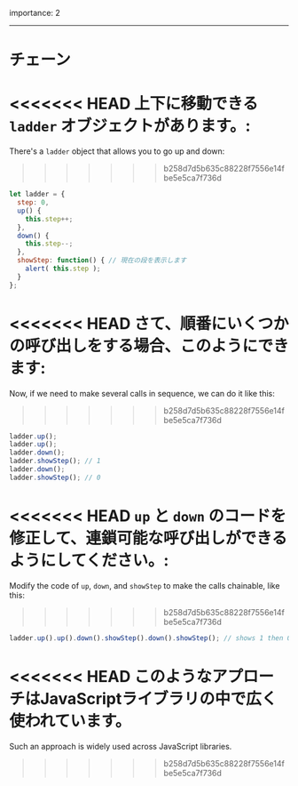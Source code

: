 importance: 2

---

# チェーン

<<<<<<< HEAD
上下に移動できる `ladder` オブジェクトがあります。:
=======
There's a `ladder` object that allows you to go up and down:
>>>>>>> b258d7d5b635c88228f7556e14fbe5e5ca7f736d

```js
let ladder = {
  step: 0,
  up() {
    this.step++;
  },
  down() {
    this.step--;
  },
  showStep: function() { // 現在の段を表示します
    alert( this.step );
  }
};
```

<<<<<<< HEAD
さて、順番にいくつかの呼び出しをする場合、このようにできます:
=======
Now, if we need to make several calls in sequence, we can do it like this:
>>>>>>> b258d7d5b635c88228f7556e14fbe5e5ca7f736d

```js
ladder.up();
ladder.up();
ladder.down();
ladder.showStep(); // 1
ladder.down();
ladder.showStep(); // 0
```

<<<<<<< HEAD
`up` と `down` のコードを修正して、連鎖可能な呼び出しができるようにしてください。:
=======
Modify the code of `up`, `down`, and `showStep` to make the calls chainable, like this:
>>>>>>> b258d7d5b635c88228f7556e14fbe5e5ca7f736d

```js
ladder.up().up().down().showStep().down().showStep(); // shows 1 then 0
```

<<<<<<< HEAD
このようなアプローチはJavaScriptライブラリの中で広く使われています。
=======
Such an approach is widely used across JavaScript libraries.
>>>>>>> b258d7d5b635c88228f7556e14fbe5e5ca7f736d
